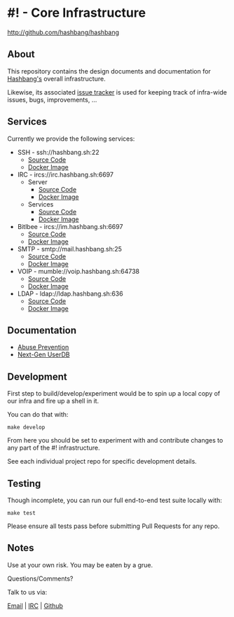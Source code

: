 # #! - Core Infrastructure #

<http://github.com/hashbang/hashbang>

## About ##

This repository contains the design documents and documentation for
[Hashbang's](https://hashbang.sh) overall infrastructure.

Likewise, its associated [issue tracker](https://github.com/hashbang/hashbang/issues)
is used for keeping track of infra-wide issues, bugs, improvements, ...

## Services ##

Currently we provide the following services:

  * SSH - ssh://hashbang.sh:22
    - [Source Code](https://github.com/hashbang/shell-server)
    - [Docker Image](https://hub.docker.com/r/hashbang/shell-server/)
  * IRC - ircs://irc.hashbang.sh:6697 
    - Server
      - [Source Code](https://github.com/hashbang/hashbang)
      - [Docker Image](https://hub.docker.com/r/hashbang/unrealircd/)
    - Services
      - [Source Code](https://github.com/hashbang/docker-anope)
      - [Docker Image](https://hub.docker.com/r/hashbang/anope/)
  * Bitlbee - ircs://im.hashbang.sh:6697 
    - [Source Code](https://github.com/hashbang/hashbang)
    - [Docker Image](https://hub.docker.com/r/hashbang/unrealircd/)
  * SMTP - smtp://mail.hashbang.sh:25
    - [Source Code](https://github.com/hashbang/docker-postfix)
    - [Docker Image](https://hub.docker.com/r/hashbang/postfix/)
  * VOIP - mumble://voip.hashbang.sh:64738
    - [Source Code](https://github.com/hashbang/docker-mumble)
    - [Docker Image](https://hub.docker.com/r/hashbang/mumble/)
  * LDAP - ldap://ldap.hashbang.sh:636
    - [Source Code](https://github.com/hashbang/docker-slapd)
    - [Docker Image](https://hub.docker.com/r/hashbang/slapd/)

## Documentation ##

  - [Abuse Prevention](https://github.com/hashbang/hashbang/tree/master/abuse)
  - [Next-Gen UserDB](https://github.com/hashbang/userdb)

## Development ##

First step to build/develop/experiment would be to spin up a local copy of our
infra and fire up a shell in it.

You can do that with:

```
make develop
```

From here you should be set to experiment with and contribute changes to any
part of the #! infrastructure.

See each individual project repo for specific development details.

## Testing ##

Though incomplete, you can run our full end-to-end test suite locally with:

```
make test
```

Please ensure all tests pass before submitting Pull Requests for any repo.

## Notes ##

  Use at your own risk. You may be eaten by a grue.

  Questions/Comments?

  Talk to us via:

  [Email](mailto://team@hashbang.sh) |
  [IRC](ircs://irc.hashbang.sh:6697/#!) |
  [Github](http://github.com/hashbang/)
